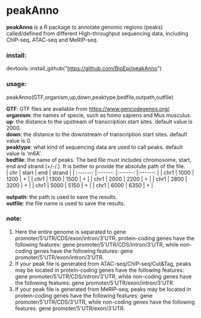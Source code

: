 # peakAnno

**peakAnno** is a R package to annotate genomic regions (peaks) called/defined from different High-throughput sequencing data, including ChIP-seq, ATAC-seq and MeRIP-seq. 

### install:  
devtools::install_github("https://github.com/BioEpi/peakAnno")

### usage:  
peakAnno(GTF,organism,up,down,peaktype,bedfile,outpath,outfile)  

**GTF**: GTF files are available from https://www.gencodegenes.org/.  
**organism**: the names of specie, such as homo sapiens and Mus musculus.  
**up**: the distance to the upstream of transcription start sites. default value is 2000.    
**down**: the distance to the downstream of transcription start sites. default value is 0.  
**peaktype**: what kind of sequencing data are used to call peaks.  default value is 'm6A'.  
**bedfile**: the name of peaks. The bed file must includes chromosome, start, end and strand (+/-/.). It is better to provide the absolute path of the file.  
| chr | start | end | strand |
| :------: |:------: |:------: |:------: |
| chr1 | 1000 | 1200 | + |
| chr1 | 1300 | 1500 | + |
| chr1 | 2000 | 2200 | + |
| chr1 | 2800 | 3200 | + |
| chr1 | 5000 | 5150 | + |
| chr1 | 6000 | 6350 | + |  

**outpath**: the path is used to save the results.  
**outfile**: the file name is used to save the results.   

### note:  
1.  Here the entire genome is separated to gene promoter/5'UTR/CDS/exon/intron/3'UTR. protein-coding genes have the following features: gene promoter/5'UTR/CDS/intron/3'UTR, while non-coding genes have the following features: gene promoter/5'UTR/exon/intron/3'UTR.  
2.  If your peak file is generated from ATAC-seq/ChIP-seq/Cut&Tag, peaks may be located in protein-coding genes have the following features: gene  promoter/5'UTR/CDS/intron/3'UTR, while non-coding genes have the following features: gene promoter/5'UTR/exon/intron/3'UTR. 
3.  If your peak file is generated from MeRIP-seq, peaks may be located in protein-coding genes have the following features: gene promoter/5'UTR/CDS/3'UTR, while non-coding genes have the following features: gene promoter/5'UTR/exon/3'UTR. 
